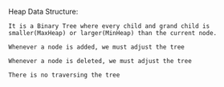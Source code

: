 Heap Data Structure:
```
It is a Binary Tree where every child and grand child is smaller(MaxHeap) or larger(MinHeap) than the current node.
```
```
Whenever a node is added, we must adjust the tree
```
```
Whenever a node is deleted, we must adjust the tree
```
```
There is no traversing the tree
```
